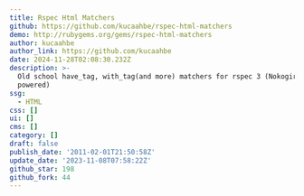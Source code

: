 ```yaml
---
title: Rspec Html Matchers
github: https://github.com/kucaahbe/rspec-html-matchers
demo: http://rubygems.org/gems/rspec-html-matchers
author: kucaahbe
author_link: https://github.com/kucaahbe
date: 2024-11-28T02:08:30.232Z
description: >-
  Old school have_tag, with_tag(and more) matchers for rspec 3 (Nokogiri
  powered)
ssg:
  - HTML
css: []
ui: []
cms: []
category: []
draft: false
publish_date: '2011-02-01T21:50:58Z'
update_date: '2023-11-08T07:58:22Z'
github_star: 198
github_fork: 44
---
```

